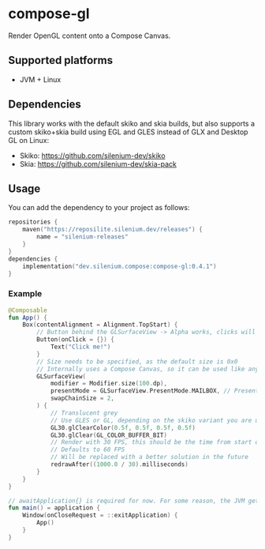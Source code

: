 # compose-gl

Render OpenGL content onto a Compose Canvas.

## Supported platforms

- JVM + Linux

## Dependencies

This library works with the default skiko and skia builds, 
but also supports a custom skiko+skia build using EGL and GLES instead of GLX and Desktop GL on Linux:

- Skiko: https://github.com/silenium-dev/skiko
- Skia: https://github.com/silenium-dev/skia-pack

## Usage

You can add the dependency to your project as follows:

```kotlin
repositories {
    maven("https://reposilite.silenium.dev/releases") {
        name = "silenium-releases"
    }
}
dependencies {
    implementation("dev.silenium.compose:compose-gl:0.4.1")
}
```

### Example

```kotlin
@Composable
fun App() {
    Box(contentAlignment = Alignment.TopStart) {
        // Button behind the GLSurfaceView -> Alpha works, clicks will be passed through, as long as the GLSurfaceView is not clickable
        Button(onClick = {}) {
            Text("Click me!")
        }
        // Size needs to be specified, as the default size is 0x0
        // Internally uses a Compose Canvas, so it can be used like any other Composable
        GLSurfaceView(
            modifier = Modifier.size(100.dp),
            presentMode = GLSurfaceView.PresentMode.MAILBOX, // Present mode is based on the Vulkan present modes
            swapChainSize = 2,
        ) {
            // Translucent grey
            // Use GLES or GL, depending on the skiko variant you are using
            GL30.glClearColor(0.5f, 0.5f, 0.5f, 0.5f)
            GL30.glClear(GL_COLOR_BUFFER_BIT)
            // Render with 30 FPS, this should be the time from start of frame n to frame n+1, the internal logic subtracts render time and other delays
            // Defaults to 60 FPS
            // Will be replaced with a better solution in the future
            redrawAfter((1000.0 / 30).milliseconds)
        }
    }
}

// awaitApplication{} is required for now. For some reason, the JVM gets stuck on shutdown, when using application{}.
fun main() = application {
    Window(onCloseRequest = ::exitApplication) {
        App()
    }
}
```
